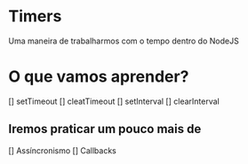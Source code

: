 # Timers

Uma maneira de trabalharmos com o tempo dentro do NodeJS

# O que vamos aprender?
[] setTimeout
[] cleatTimeout
[] setInterval
[] clearInterval

## Iremos praticar um pouco mais de 
[] Assíncronismo
[] Callbacks